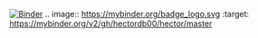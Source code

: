 [![Binder](https://mybinder.org/badge_logo.svg)](https://mybinder.org/v2/gh/hectordb00/hector/master)
.. image:: https://mybinder.org/badge_logo.svg
 :target: https://mybinder.org/v2/gh/hectordb00/hector/master
 
